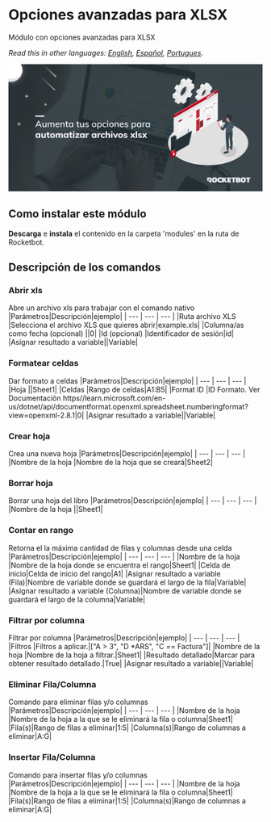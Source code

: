 # Opciones avanzadas para XLSX
  
Módulo con opciones avanzadas para XLSX  

*Read this in other languages: [English](Manual_AdvancedXLSX.md), [Español](Manual_AdvancedXLSX_es.md), [Portugues](Manual_AdvancedXLSX_pr.md).* 
  
![banner](imgs/Banner_AdvancedXLSX.png)

## Como instalar este módulo
  
__Descarga__ e __instala__ el contenido en la carpeta 'modules' en la ruta de Rocketbot.  



## Descripción de los comandos

### Abrir xls
  
Abre un archivo xls para trabajar con el comando nativo
|Parámetros|Descripción|ejemplo|
| --- | --- | --- |
|Ruta archivo XLS |Selecciona el archivo XLS que quieres abrir|example.xls|
|Columna/as como fecha (opcional) ||0|
|Id (opcional) |Identificador de sesión|id|
|Asignar resultado a variable||Variable|

### Formatear celdas
  
Dar formato a celdas
|Parámetros|Descripción|ejemplo|
| --- | --- | --- |
|Hoja ||Sheet1|
|Celdas |Rango de celdas|A1:B5|
|Format ID |ID Formato. Ver Documentación https//learn.microsoft.com/en-us/dotnet/api/documentformat.openxml.spreadsheet.numberingformat?view=openxml-2.8.1|0|
|Asignar resultado a variable||Variable|

### Crear hoja
  
Crea una nueva hoja
|Parámetros|Descripción|ejemplo|
| --- | --- | --- |
|Nombre de la hoja |Nombre de la hoja que se creará|Sheet2|

### Borrar hoja
  
Borrar una hoja del libro
|Parámetros|Descripción|ejemplo|
| --- | --- | --- |
|Nombre de la hoja ||Sheet1|

### Contar en rango
  
Retorna el la máxima cantidad de filas y columnas desde una celda
|Parámetros|Descripción|ejemplo|
| --- | --- | --- |
|Nombre de la hoja |Nombre de la hoja donde se encuentra el rango|Sheet1|
|Celda de inicio|Celda de inicio del rango|A1|
|Asignar resultado a variable (Fila)|Nombre de variable donde se guardará el largo de la fila|Variable|
|Asignar resultado a variable (Columna)|Nombre de variable donde se guardará el largo de la columna|Variable|

### Filtrar por columna
  
Filtrar por columna
|Parámetros|Descripción|ejemplo|
| --- | --- | --- |
|Filtros |Filtros a aplicar.|["A > 3", "D *ARS", "C == Factura"]|
|Nombre de la hoja |Nombre de la hoja a filtrar.|Sheet1|
|Resultado detallado|Marcar para obtener resultado detallado.|True|
|Asignar resultado a variable||Variable|

### Eliminar Fila/Columna
  
Comando para eliminar filas y/o columnas
|Parámetros|Descripción|ejemplo|
| --- | --- | --- |
|Nombre de la hoja |Nombre de la hoja a la que se le eliminará la fila o columna|Sheet1|
|Fila(s)|Rango de filas a eliminar|1:5|
|Columna(s)|Rango de columnas a eliminar|A:G|

### Insertar Fila/Columna
  
Comando para insertar filas y/o columnas
|Parámetros|Descripción|ejemplo|
| --- | --- | --- |
|Nombre de la hoja |Nombre de la hoja a la que se le eliminará la fila o columna|Sheet1|
|Fila(s)|Rango de filas a eliminar|1:5|
|Columna(s)|Rango de columnas a eliminar|A:G|
